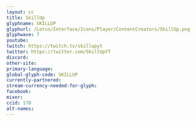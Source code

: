 ```yaml
---
layout: cc
title: SkillUp
glyphname: SKILLUP
glyphurl: /Lotus/Interface/Icons/Player/ContentCreators/SkillUp.png
glyphwave: 7
youtube:
twitch: https://twitch.tv/skillupyt
twitter: https://twitter.com/SkillUpYT
discord:
other-site:
primary-language:
global-glyph-code: SKILLUP
currently-partnered:
stream-currency-needed-for-glyph:
facebook:
mixer:
ccid: 178
alt-names:
---
```

